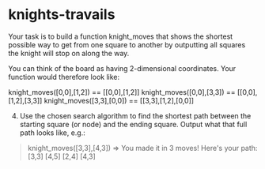 # knights-travails
Your task is to build a function knight_moves that shows the shortest possible way to get from one square to another by outputting all squares the knight will stop on along the way.

You can think of the board as having 2-dimensional coordinates. Your function would therefore look like:

knight_moves([0,0],[1,2]) == [[0,0],[1,2]]
knight_moves([0,0],[3,3]) == [[0,0],[1,2],[3,3]]
knight_moves([3,3],[0,0]) == [[3,3],[1,2],[0,0]]

<!-- 1. Put together a script that creates a game board and a knight. -->
<!-- 2. Treat all possible moves the knight could make as children in a tree. Don’t allow any moves to go off the board. -->
<!-- 3. Decide which search algorithm is best to use for this case. Hint: one of them could be a potentially infinite series. -->
4. Use the chosen search algorithm to find the shortest path between the starting square (or node) and the ending square. Output what that full path looks like, e.g.:

  > knight_moves([3,3],[4,3])
  => You made it in 3 moves!  Here's your path:
    [3,3]
    [4,5]
    [2,4]
    [4,3]